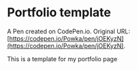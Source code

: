 # Portfolio template

A Pen created on CodePen.io. Original URL: [https://codepen.io/Powka/pen/jOEKyzN](https://codepen.io/Powka/pen/jOEKyzN).

This is a template for my portfolio page
